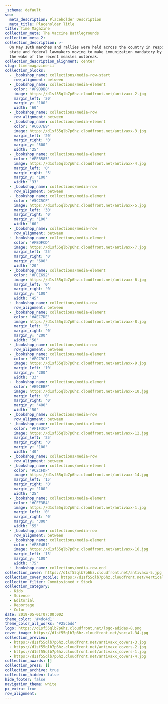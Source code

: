 ```yaml
---
_schema: default
seo:
  meta_description: Placeholder Description
  meta_title: Placeholder Title
title: Time Magazine
collection_meta: The Vaccine Battlegrounds
collection_meta_2:
collection_description: >-
  On May 18th marches and rallies were held across the country in response to
  state and federal lawmakers moving to make immunization mandatory by law in
  the wake of the recent measles outbreak.
collection_description_alignment: center
slug: time-magazine-ii
collection_blocks:
  - _bookshop_name: collections/media-row-start
    row_alignment: between
  - _bookshop_name: collections/media-element
    color: '#F9DDB8'
    image: https://d1sf55qlb7p6hz.cloudfront.net/antivaxx-2.jpg
    margin_left: '20'
    margin_y: '100'
    width: '60'
  - _bookshop_name: collections/media-row
    row_alignment: between
  - _bookshop_name: collections/media-element
    color: '#C6D7E9'
    image: https://d1sf55qlb7p6hz.cloudfront.net/antivaxx-3.jpg
    margin_left: '20'
    margin_right: '0'
    margin_y: '500'
    width: '25'
  - _bookshop_name: collections/media-element
    color: '#EE8585'
    image: https://d1sf55qlb7p6hz.cloudfront.net/antivaxx-4.jpg
    margin_left: '0'
    margin_right: '5'
    margin_y: '100'
    width: '33'
  - _bookshop_name: collections/media-row
    row_alignment: between
  - _bookshop_name: collections/media-element
    color: '#5CC5CF'
    image: https://d1sf55qlb7p6hz.cloudfront.net/antivaxx-5.jpg
    margin_left: '30'
    margin_right: '0'
    margin_y: '100'
    width: '60'
  - _bookshop_name: collections/media-row
    row_alignment: between
  - _bookshop_name: collections/media-element
    color: '#FEDFCD'
    image: https://d1sf55qlb7p6hz.cloudfront.net/antivaxx-7.jpg
    margin_left: '25'
    margin_right: '0'
    margin_y: '600'
    width: '20'
  - _bookshop_name: collections/media-element
    color: '#FCE692'
    image: https://d1sf55qlb7p6hz.cloudfront.net/antivaxx-6.jpg
    margin_left: '0'
    margin_right: '0'
    margin_y: '100'
    width: '45'
  - _bookshop_name: collections/media-row
    row_alignment: between
  - _bookshop_name: collections/media-element
    color: '#AEC7DE'
    image: https://d1sf55qlb7p6hz.cloudfront.net/antivaxx-8.jpg
    margin_left: '5'
    margin_right: '0'
    margin_y: '200'
    width: '50'
  - _bookshop_name: collections/media-row
    row_alignment: between
  - _bookshop_name: collections/media-element
    color: '#FCC9C1'
    image: https://d1sf55qlb7p6hz.cloudfront.net/antivaxx-9.jpg
    margin_left: '10'
    margin_y: '200'
    width: '33'
  - _bookshop_name: collections/media-element
    color: '#E9CEBF'
    image: https://d1sf55qlb7p6hz.cloudfront.net/antivaxx-10.jpg
    margin_left: '0'
    margin_right: '0'
    margin_y: '400'
    width: '50'
  - _bookshop_name: collections/media-row
    row_alignment: between
  - _bookshop_name: collections/media-element
    color: '#F1F3CF'
    image: https://d1sf55qlb7p6hz.cloudfront.net/antivaxx-12.jpg
    margin_left: '25'
    margin_right: '0'
    margin_y: '100'
    width: '40'
  - _bookshop_name: collections/media-row
    row_alignment: between
  - _bookshop_name: collections/media-element
    color: '#C2CFDF'
    image: https://d1sf55qlb7p6hz.cloudfront.net/antivaxx-14.jpg
    margin_left: '15'
    margin_right: '0'
    margin_y: '100'
    width: '25'
  - _bookshop_name: collections/media-element
    color: '#CFE3B4'
    image: https://d1sf55qlb7p6hz.cloudfront.net/antivaxx-1.jpg
    margin_left: '0'
    margin_right: '0'
    margin_y: '300'
    width: '55'
  - _bookshop_name: collections/media-row
    row_alignment: between
  - _bookshop_name: collections/media-element
    color: '#F8E4B1'
    image: https://d1sf55qlb7p6hz.cloudfront.net/antivaxx-16.jpg
    margin_left: '15'
    margin_y: '100'
    width: '75'
  - _bookshop_name: collections/media-row-end
collection_cover: https://d1sf55qlb7p6hz.cloudfront.net/antivaxx-5.jpg
collection_cover_mobile: https://d1sf55qlb7p6hz.cloudfront.net/verticalcovers-23.jpg
collection_filter: Commissioned + Stock
collection_category:
  - Kids
  - Science
  - Editorial
  - Reportage
  - Color
date: 2019-05-01T07:00:00Z
theme_color: '#4dc4d1'
theme_color_all_works: '#25cbdd'
logo: https://d1sf55qlb7p6hz.cloudfront.net/logo-adidas-8.png
cover_image: https://d1sf55qlb7p6hz.cloudfront.net/social-34.jpg
collection_preview:
  - https://d1sf55qlb7p6hz.cloudfront.net/antivaxx_covers-3.jpg
  - https://d1sf55qlb7p6hz.cloudfront.net/antivaxx_covers-2.jpg
  - https://d1sf55qlb7p6hz.cloudfront.net/antivaxx_covers-1.jpg
  - https://d1sf55qlb7p6hz.cloudfront.net/antivaxx_covers-4.jpg
collection_awards: []
collection_press: []
collection_archive: true
collection_hidden: false
hide_footer: false
navigation_theme: white
px_extra: true
row_alignment:
---
```

